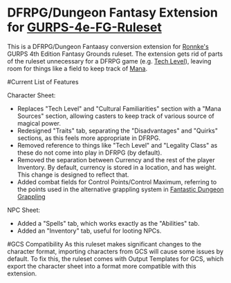 # DFRPG/Dungeon Fantasy Extension for [GURPS-4e-FG-Ruleset](https://github.com/ronnke/GURPS-4e-FG-Ruleset)

This is a DFRPG/Dungeon Fantaasy conversion extension for [Ronnke's](https://github.com/ronnke) GURPS 4th Edition Fantasy Grounds ruleset.
The extension gets rid of parts of the ruleset unnecessary for a DFRPG game (e.g. [Tech Level](https://gurps.fandom.com/wiki/Tech_Level)), leaving room for things like a field to keep track of [Mana](https://gurps.fandom.com/wiki/Mana).

#Current List of Features

Character Sheet:
- Replaces "Tech Level" and "Cultural Familiarities" section with a "Mana Sources" section, allowing casters to keep track of various source of magical power.
- Redesigned "Traits" tab, separating the "Disadvantages" and "Quirks" sections, as this feels more appropriate in DFRPG.
- Removed reference to things like "Tech Level" and "Legality Class" as these do not come into play in DFRPG (by default).
- Removed the separation between Currency and the rest of the player Inventory. By default, currency is stored in a location, and has weight. This change is designed to reflect that.
- Added combat fields for Control Points/Control Maximum, referring to the points used in the alternative grappling system in [Fantastic Dungeon Grappling](https://www.drivethrurpg.com/product/298466/Fantastic-Dungeon-Grappling) 

NPC Sheet:
- Added a "Spells" tab, which works exactly as the "Abilities" tab.
- Added an "Inventory" tab, useful for looting NPCs.

#GCS Compatibility
As this ruleset makes significant changes to the character format, importing characters from GCS will cause some issues by default.
To fix this, the ruleset comes with Output Templates for GCS, which export the character sheet into a format more compatible with this extension.
